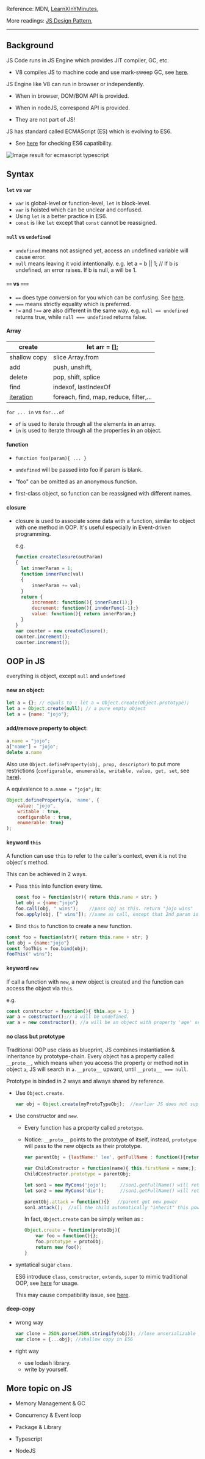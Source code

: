 Reference: MDN, [LearnXInYMinutes](https://learnxinyminutes.com/docs/javascript/),

More readings: [JS Design Pattern](https://addyosmani.com/resources/essentialjsdesignpatterns/book/), 

---

## Background

JS Code runs in JS Engine which provides JIT compiler, GC, etc. 

- V8 compiles JS to machine code and use mark-sweep GC, see [here](https://blog.sessionstack.com/how-javascript-works-inside-the-v8-engine-5-tips-on-how-to-write-optimized-code-ac089e62b12e).

 

JS Engine like V8 can run in browser or independently.

- When in browser, DOM/BOM API is provided.

- When in nodeJS, correspond API is provided.

- They are not part of JS!

 

JS has standard called ECMAScript (ES) which is evolving to ES6.

- See [here](https://kangax.github.io/compat-table/es6/) for checking ES6 capatibility.

![Image result for ecmascript typescript](../res/js-ts.png)

 

## Syntax

#### `let` vs `var`

- `var` is global-level or function-level, `let` is block-level.
- `var` is hoisted which can be unclear and confused.
- Using `let` is a better practice in ES6.
- `const` is like `let` except that `const` cannot be reassigned.



#### `null` vs `undefined`

- `undefined` means not assigned yet, access an undefined variable will cause error.
- `null` means leaving it void intentionally.
e.g.
let a = b || 1; // If b is undefined, an error raises. If b is null, a will be 1.



#### `==` vs `===`

- `==` does type conversion for you which can be confusing. See [here](https://developer.mozilla.org/en-US/docs/Web/JavaScript/Reference/Operators/Comparison_Operators#Equality_operators).
- `===` means strictly equality which is preferred.
- `!=` and `!==` are also different in the same way.
e.g.
`null == undefined` returns true, while `null === undefined` returns false.



#### Array

| create                                                       | let arr = [];                          |
| ------------------------------------------------------------ | -------------------------------------- |
| shallow copy                                                 | slice      Array.from                  |
| add                                                          | push, unshift,                         |
| delete                                                       | pop, shift, splice                     |
| find                                                         | indexof, lastIndexOf                   |
| [iteration](https://developer.mozilla.org/en-US/docs/Web/JavaScript/Reference/Global_Objects/Array#Iteration_methods) | foreach, find, map, reduce, filter,... |


`for ... in` vs `for...of`
- `of` is used to iterate through all the elements in an array.
- `in` is used to iterate through all the properties in an object.



#### function

- `function foo(param){ ... }  `

- `undefined` will be passed into foo if param is blank.

- "foo" can be omitted as an anonymous function.

- first-class object, so function can be reassigned with different names.

 

#### closure

- closure is used to associate some data with a function, similar to object with one method in OOP. It's useful especially in Event-driven programming.

  e.g.

  ```js
  function createClosure(outParam)
  {
  	let innerParam = 1;
  	function innerFunc(val)
  	{
  		innerParam += val;
  	}
  	return {
  		increment: function(){ innerFunc(1);}
  		decrement: function(){ innderFunc(-1);}
  		value: function(){ return innerParam;}
  	}
  }
  var counter = new createClosure();
  counter.increment();
  counter.increment();
  ```

 

## OOP in JS

everything is object, except `null` and `undefined`

#### new an object:

```js
let a = {}; // equals to : let a = Object.create(Object.prototype);
let a = Object.create(null); // a pure empty object
let a = {name: "jojo"};
```

#### add/remove property to object:

```js
a.name = "jojo";
a["name"] = "jojo";
delete a.name
```

Also use `Object.defineProperty(obj, prop, descriptor)` to put more restrictions (`configurable, enumerable, writable, value, get, set`, see [here](https://developer.mozilla.org/en-US/docs/Web/JavaScript/Reference/Global_Objects/Object/defineProperty)).

A equivalence to `a.name = "jojo";` is:

```js
Object.defineProperty(a, 'name', {
	value: "jojo",
	writable : true,
	configurable : true,
	enumerable: true}
);
```



#### keyword `this`

A function can use `this` to refer to the caller's context, even it is not the object's method. 

This can be achieved in 2 ways.

- Pass `this` into function every time.

  ```js
  const foo = function(str){ return this.name + str; }
  let obj = {name:"jojo"}
  foo.call(obj, " wins");    //pass obj as this. return "jojo wins"
  foo.apply(obj, [" wins"]); //same as call, except that 2nd param is an array
  ```

-  Bind `this` to function to create a new function.

  ```js
  const foo = function(str){ return this.name + str; }
  let obj = {name:"jojo"}
  const fooThis = foo.bind(obj);
  fooThis(" wins");
  ```



#### keyword `new`

If call a function with `new`, a new object is created and the function can access the object via `this`.

e.g.

```js
const constructor = function(){ this.age = 1; }
var a = constructor();// a will be undefined.
var a = new constructor(); //a will be an object with property 'age' set to 1.
```



#### no class but prototype

Traditional OOP use class as blueprint, JS combines instantiation & inheritance by prototype-chain. Every object has a property called `__proto__`, which means when you access the property or method not in object `a`, JS will search in `a.__proto__` upward, until `__proto__ === null`.

Prototype is binded in 2 ways and always shared by reference.

- Use `Object.create`.

  ```js
  var obj = Object.create(myProtoTypeObj);  //earlier JS does not support this.
  ```

- Use constructor and `new`. 

  - Every function has a property called `prototype`. 

  - Notice: `__proto__` points to the prototype of itself, instead,  `prototype` will pass to the new objects as their prototype.

    ```js
    var parentObj = {lastName:' lee', getFullName : function(){return this.firstName + this.lastName;}};
    
    var ChildConstructor = function(name){ this.firstName = name;};
    ChildConstructor.prototype = parentObj;
    
    let son1 = new MyCons('jojo');     //son1.getFullName() will return 'jojo lee'
    let son2 = new MyCons('dio');      //son1.getFullName() will return 'dio lee'
    
    parentObj.attack = function(){}   //parent got new power
    son1.attack();  //all the child automatically "inherit" this power, without re-compile.
    ```

    In fact, `Object.create` can be simply writen as :

    ```js
    Object.create = function(protoObj){ 
    	var foo = function(){};
    	foo.prototype = protoObj;
    	return new foo(); 
    }
    ```

- syntatical sugar `class`.

  ES6 introduce `class`, `constructor`, `extends`, `super` to mimic traditional OOP, see [here](https://developer.mozilla.org/en-US/docs/Web/JavaScript/Reference/Classes) for usage.

  This may cause compatibility issue, see [here](https://developer.mozilla.org/en-US/docs/Web/JavaScript/Reference/Classes#Browser_compatibility).

 

#### deep-copy

- wrong way

  ```js
  var clone = JSON.parse(JSON.stringify(obj)); //lose unserializable properties like method.
  var clone = {...obj}; //shallow copy in ES6
  ```

- right way
  - use lodash library.
  - write by yourself.

 

## More topic on JS

- Memory Management & GC

- Concurrency & Event loop
- Package & Library
- Typescript
- NodeJS